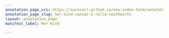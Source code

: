 ```yaml
---
annotation_page_uri: https://saracarl.github.io/new-index-term/annotations/her-kind-canvas-1-rolla-southworth.json
annotation_page_slug: her-kind-canvas-1-rolla-southworth
layout: annotation_page
manifest_label: Her Kind

---
```

